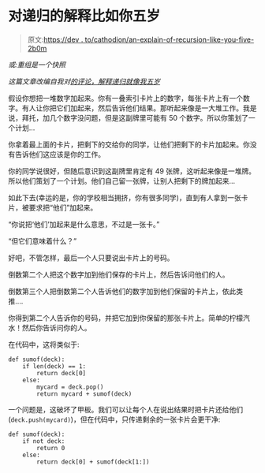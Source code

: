 # 对递归的解释比如你五岁

> 原文:[https://dev . to/cathodion/an-explain-of-recursion-like-you-five-2b0m](https://dev.to/cathodion/an-explanation-of-recursion-like-youre-five-2b0m)

*或:重组是一个快照*

*这篇文章改编自我对[的评论，解释递归就像我五岁](https://dev.to/sloan/explain-recursion-like-im-five-5c6)*

假设你想把一堆数字加起来。你有一叠索引卡片上的数字，每张卡片上有一个数字。有人让你把它们加起来，然后告诉他们结果。那听起来像是一大堆工作。我是说，拜托，加几个数字没问题，但是这副牌里可能有 50 个数字。所以你策划了一个计划...

你拿着最上面的卡片，把剩下的交给你的同学，让他们把剩下的卡片加起来。你没有告诉他们这应该是你的工作。

你的同学说很好，但随后意识到这副牌里肯定有 49 张牌，这听起来像是一堆牌。所以他们策划了一个计划。他们自己留一张牌，让别人把剩下的牌加起来...

如此下去(幸运的是，你的学校相当拥挤，你有很多同学)，直到有人拿到一张卡片，被要求把“他们”加起来。

“你说把‘他们’加起来是什么意思，不过是一张卡。”

“但它们意味着什么？”

好吧，不管怎样，最后一个人只要说出卡片上的号码。

倒数第二个人把这个数字加到他们保存的卡片上，然后告诉问他们的人。

倒数第三个人把倒数第二个人告诉他们的数字加到他们保留的卡片上，依此类推....

你得到第二个人告诉你的号码，并把它加到你保留的那张卡片上。简单的柠檬汽水！然后你告诉问你的人。

在代码中，这将类似于:

```
def sumof(deck):
    if len(deck) == 1:
        return deck[0]
    else:
        mycard = deck.pop()
        return mycard + sumof(deck) 
```

一个问题是，这破坏了甲板。我们可以让每个人在说出结果时把卡片还给他们(`deck.push(mycard)`)，但在代码中，只传递剩余的一张卡片会更干净:

```
def sumof(deck):
    if not deck:
        return 0
    else:
        return deck[0] + sumof(deck[1:]) 
```